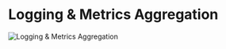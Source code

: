 # Logging & Metrics Aggregation

![Logging & Metrics Aggregation](../images/logging-metrics-aggregation.png)
